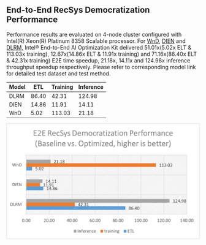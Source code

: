 ## End-to-End RecSys Democratization Performance

Performance results are evaluated on 4-node cluster configured with Intel(R) Xeon(R) Platinum 8358 Scalable processor.
For [WnD](../../modelzoo/WnD/README.md), [DIEN](../../modelzoo/dien/README.md) and [DLRM](../../modelzoo/dlrm/README.md), Intel® End-to-End AI Optimization Kit delivered 51.01x(5.02x ELT & 113.03x training), 12.67x(14.86x ELT & 11.91x training) and 71.16x(86.40x ELT & 42.31x training) E2E time speedup, 21.18x, 14.11x and 124.98x inference throughput speedup respectively. Please refer to corresponding model link for detailed test dataset and test method.

| Model | ETL | Training | Inference |
| ----- | --- | -------- | --------- |
| DLRM | 86.40 | 42.31 | 124.98 |
| DIEN | 14.86 | 11.91 | 14.11 |
| WnD | 5.02 | 113.03 | 21.18 |

![Performance](./e2eaiok_v01_performance.png "Intel® End-to-End AI Optimization Kit Performance")